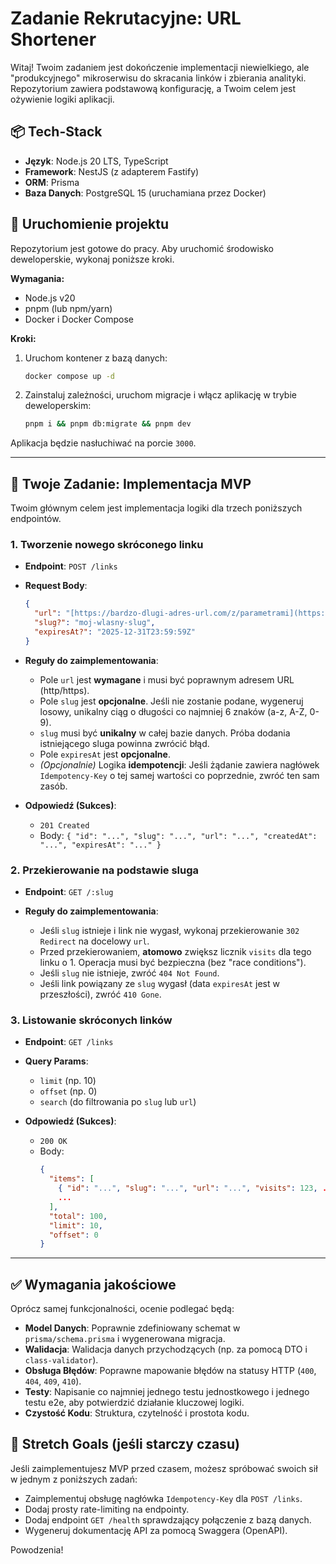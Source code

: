 # Zadanie Rekrutacyjne: URL Shortener

Witaj! Twoim zadaniem jest dokończenie implementacji niewielkiego, ale "produkcyjnego" mikroserwisu do skracania linków i zbierania analityki. Repozytorium zawiera podstawową konfigurację, a Twoim celem jest ożywienie logiki aplikacji.

## 📦 Tech-Stack

* **Język**: Node.js 20 LTS, TypeScript
* **Framework**: NestJS (z adapterem Fastify)
* **ORM**: Prisma
* **Baza Danych**: PostgreSQL 15 (uruchamiana przez Docker)

## 🚀 Uruchomienie projektu

Repozytorium jest gotowe do pracy. Aby uruchomić środowisko deweloperskie, wykonaj poniższe kroki.

**Wymagania:**
* Node.js v20
* pnpm (lub npm/yarn)
* Docker i Docker Compose

**Kroki:**
1.  Uruchom kontener z bazą danych:
    ```bash
    docker compose up -d
    ```
2.  Zainstaluj zależności, uruchom migracje i włącz aplikację w trybie deweloperskim:
    ```bash
    pnpm i && pnpm db:migrate && pnpm dev
    ```
Aplikacja będzie nasłuchiwać na porcie `3000`.

---

## 🎯 Twoje Zadanie: Implementacja MVP

Twoim głównym celem jest implementacja logiki dla trzech poniższych endpointów.

### 1. Tworzenie nowego skróconego linku

* **Endpoint**: `POST /links`
* **Request Body**:
    ```json
    {
      "url": "[https://bardzo-dlugi-adres-url.com/z/parametrami](https://bardzo-dlugi-adres-url.com/z/parametrami)",
      "slug?": "moj-wlasny-slug",
      "expiresAt?": "2025-12-31T23:59:59Z"
    }
    ```

* **Reguły do zaimplementowania**:
    * Pole `url` jest **wymagane** i musi być poprawnym adresem URL (http/https).
    * Pole `slug` jest **opcjonalne**. Jeśli nie zostanie podane, wygeneruj losowy, unikalny ciąg o długości co najmniej 6 znaków (a-z, A-Z, 0-9).
    * `slug` musi być **unikalny** w całej bazie danych. Próba dodania istniejącego sluga powinna zwrócić błąd.
    * Pole `expiresAt` jest **opcjonalne**.
    * *(Opcjonalnie)* Logika **idempotencji**: Jeśli żądanie zawiera nagłówek `Idempotency-Key` o tej samej wartości co poprzednie, zwróć ten sam zasób.

* **Odpowiedź (Sukces)**:
    * `201 Created`
    * Body: `{ "id": "...", "slug": "...", "url": "...", "createdAt": "...", "expiresAt": "..." }`

### 2. Przekierowanie na podstawie sluga

* **Endpoint**: `GET /:slug`

* **Reguły do zaimplementowania**:
    * Jeśli `slug` istnieje i link nie wygasł, wykonaj przekierowanie `302 Redirect` na docelowy `url`.
    * Przed przekierowaniem, **atomowo** zwiększ licznik `visits` dla tego linku o 1. Operacja musi być bezpieczna (bez "race conditions").
    * Jeśli `slug` nie istnieje, zwróć `404 Not Found`.
    * Jeśli link powiązany ze `slug` wygasł (data `expiresAt` jest w przeszłości), zwróć `410 Gone`.

### 3. Listowanie skróconych linków

* **Endpoint**: `GET /links`
* **Query Params**:
    * `limit` (np. 10)
    * `offset` (np. 0)
    * `search` (do filtrowania po `slug` lub `url`)

* **Odpowiedź (Sukces)**:
    * `200 OK`
    * Body:
        ```json
        {
          "items": [
            { "id": "...", "slug": "...", "url": "...", "visits": 123, ... },
            ...
          ],
          "total": 100,
          "limit": 10,
          "offset": 0
        }
        ```

---

## ✅ Wymagania jakościowe

Oprócz samej funkcjonalności, ocenie podlegać będą:
* **Model Danych**: Poprawnie zdefiniowany schemat w `prisma/schema.prisma` i wygenerowana migracja.
* **Walidacja**: Walidacja danych przychodzących (np. za pomocą DTO i `class-validator`).
* **Obsługa Błędów**: Poprawne mapowanie błędów na statusy HTTP (`400`, `404`, `409`, `410`).
* **Testy**: Napisanie co najmniej jednego testu jednostkowego i jednego testu e2e, aby potwierdzić działanie kluczowej logiki.
* **Czystość Kodu**: Struktura, czytelność i prostota kodu.

## 🌟 Stretch Goals (jeśli starczy czasu)

Jeśli zaimplementujesz MVP przed czasem, możesz spróbować swoich sił w jednym z poniższych zadań:
* Zaimplementuj obsługę nagłówka `Idempotency-Key` dla `POST /links`.
* Dodaj prosty rate-limiting na endpointy.
* Dodaj endpoint `GET /health` sprawdzający połączenie z bazą danych.
* Wygeneruj dokumentację API za pomocą Swaggera (OpenAPI).

Powodzenia!